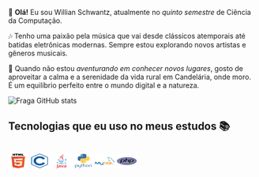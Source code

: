 
👋 **Olá!** Eu sou Willian Schwantz, atualmente no *quinto semestre* de Ciência da Computação.

🎶 Tenho uma paixão pela música que vai desde clássicos atemporais até batidas eletrônicas modernas. Sempre estou explorando novos artistas e gêneros musicais.

🌳 Quando não estou *aventurando em conhecer novos lugares*, gosto de aproveitar a calma e a serenidade da vida rural em Candelária, onde moro. É um equilíbrio perfeito entre o mundo digital e a natureza.


![Fraga GitHub stats](https://github-readme-stats.vercel.app/api?username=WillianSchwantz&show_icons=true&theme=dracula&count_private=true)

## Tecnologias que eu uso no meus estudos 📚

<div style= "display: inline_block"><br/>
<img align="center" alt="Will" height="30" width="40" src="https://raw.githubusercontent.com/devicons/devicon/master/icons/html5/html5-original-wordmark.svg"/>
<img align="center" alt="Will" height="30" width="40" src="https://raw.githubusercontent.com/devicons/devicon/master/icons/c/c-line.svg"/>
<img align="center" alt="Will" height="30" width="40" src="https://raw.githubusercontent.com/devicons/devicon/master/icons/java/java-original-wordmark.svg"/>
<img align="center" alt="Will" height="30" width="40" src="https://raw.githubusercontent.com/devicons/devicon/master/icons/python/python-original-wordmark.svg"/>
<img align="center" alt="Will" height="30" width="40" src="https://raw.githubusercontent.com/devicons/devicon/master/icons/mysql/mysql-original-wordmark.svg"/>
<img align="center" alt="Will" height="30" width="40" src="https://raw.githubusercontent.com/devicons/devicon/master/icons/php/php-original.svg"/>
</div>
